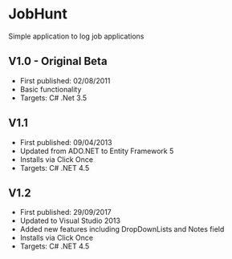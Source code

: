 # JobHunt
Simple application to log job applications

V1.0 - Original Beta
----
- First published: 02/08/2011
- Basic functionality
- Targets: C# .Net 3.5

V1.1
----
- First published: 09/04/2013
- Updated from ADO.NET to Entity Framework 5
- Installs via Click Once
- Targets: C# .NET 4.5

V1.2
----
- First published: 29/09/2017
- Updated to Visual Studio 2013
- Added new features including DropDownLists and Notes field
- Installs via Click Once
- Targets: C# .NET 4.5
